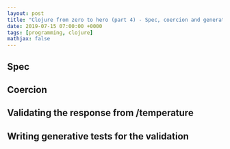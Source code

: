 ```yaml
---
layout: post
title: "Clojure from zero to hero (part 4) - Spec, coercion and generative testing"
date: 2019-07-15 07:00:00 +0000
tags: [programming, clojure]
mathjax: false
---
```


## Spec

## Coercion

## Validating the response from /temperature

## Writing generative tests for the validation
